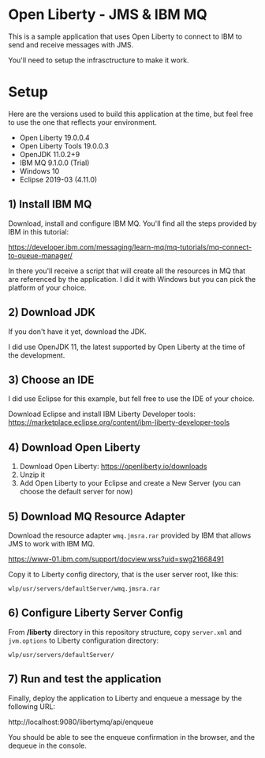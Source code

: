# Open Liberty - JMS & IBM MQ

This is a sample application that uses Open Liberty to connect to IBM to send and receive messages with JMS.

You'll need to setup the infrasctructure to make it work. 

# Setup



Here are the versions used to build this application at the time, but feel free to use the one that reflects your environment.

* Open Liberty 19.0.0.4
* Open Liberty Tools 19.0.0.3
* OpenJDK 11.0.2+9
* IBM MQ 9.1.0.0 (Trial)
* Windows 10
* Eclipse 2019-03 (4.11.0)

## 1) Install IBM MQ

Download, install and configure IBM MQ. You'll find all the steps provided by IBM in this tutorial:

https://developer.ibm.com/messaging/learn-mq/mq-tutorials/mq-connect-to-queue-manager/

In there you'll receive a script that will create all the resources in MQ that are referenced by the application. I did it with Windows but you can pick the platform of your choice.

## 2) Download JDK

If you don't have it yet, download the JDK.

I did use OpenJDK 11, the latest supported by Open Liberty at the time of the development. 

## 3) Choose an IDE

I did use Eclipse for this example, but fell free to use the IDE of your choice.

Download Eclipse and install IBM Liberty Developer tools: https://marketplace.eclipse.org/content/ibm-liberty-developer-tools

## 4) Download Open Liberty

1. Download Open Liberty: https://openliberty.io/downloads
2. Unzip it
3. Add Open Liberty to your Eclipse and create a New Server (you can choose the default server for now)

## 5) Download MQ Resource Adapter

Download the resource adapter `wmq.jmsra.rar` provided by IBM that allows JMS to work with IBM MQ.

https://www-01.ibm.com/support/docview.wss?uid=swg21668491

Copy it to Liberty config directory, that is the user server root, like this:

`wlp/usr/servers/defaultServer/wmq.jmsra.rar`


## 6) Configure Liberty Server Config

From **/liberty** directory in this repository structure, copy `server.xml` and `jvm.options` to Liberty configuration directory:

`wlp/usr/servers/defaultServer/`


## 7) Run and test the application

Finally, deploy the application to Liberty and enqueue a message by the following URL:

http://localhost:9080/libertymq/api/enqueue

You should be able to see the enqueue confirmation in the browser, and the dequeue in the console.
